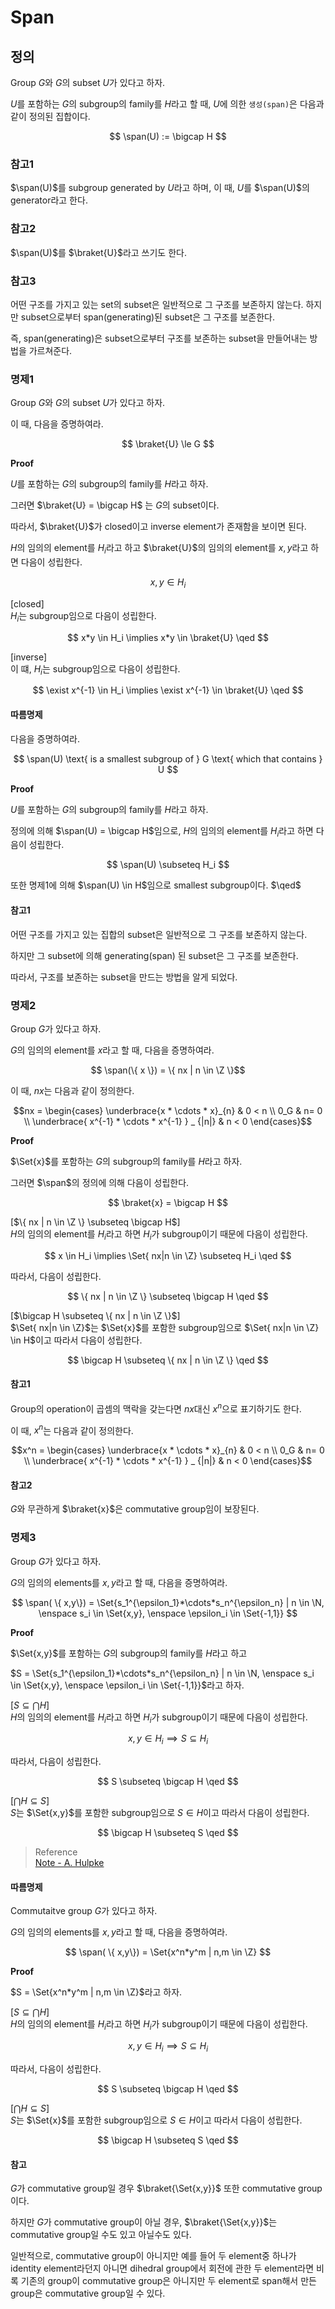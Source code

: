 # Span
## 정의
Group $G$와 $G$의 subset $U$가 있다고 하자.

$U$를 포함하는 $G$의 subgroup의 family를 $H$라고 할 때, $U$에 의한 `생성(span)`은 다음과 같이 정의된 집합이다.

$$ \span(U) := \bigcap H $$

### 참고1
$\span(U)$를 subgroup generated by $U$라고 하며, 이 때, $U$를 $\span(U)$의 generator라고 한다.

### 참고2
$\span(U)$를 $\braket{U}$라고 쓰기도 한다.

### 참고3
어떤 구조를 가지고 있는 set의 subset은 일반적으로 그 구조를 보존하지 않는다. 하지만 subset으로부터 span(generating)된 subset은 그 구조를 보존한다.

즉, span(generating)은 subset으로부터 구조를 보존하는 subset을 만들어내는 방법을 가르쳐준다.

### 명제1
Group $G$와 $G$의 subset $U$가 있다고 하자.

이 때, 다음을 증명하여라.

$$ \braket{U} \le G $$

**Proof**  

$U$를 포함하는 $G$의 subgroup의 family를 $H$라고 하자.

그러면 $\braket{U} = \bigcap H$ 는 $G$의 subset이다.

따라서, $\braket{U}$가 closed이고 inverse element가 존재함을 보이면 된다.

$H$의 임의의 element를 $H_i$라고 하고 $\braket{U}$의 임의의 element를 $x,y$라고 하면 다음이 성립한다.

$$ x,y \in H_i $$

[closed]   
$H_i$는 subgroup임으로 다음이 성립한다.

$$ x*y \in H_i \implies x*y \in \braket{U} \qed $$

[inverse]    
이 떄, $H_i$는 subgroup임으로 다음이 성립한다.

$$ \exist x^{-1} \in H_i \implies \exist x^{-1} \in \braket{U} \qed $$

#### 따름명제
다음을 증명하여라.

$$ \span(U) \text{ is a smallest subgroup of } G \text{ which that contains } U $$

**Proof**

$U$를 포함하는 $G$의 subgroup의 family를 $H$라고 하자.

정의에 의해 $\span(U) = \bigcap H$임으로, $H$의 임의의 element를 $H_i$라고 하면 다음이 성립한다.

$$ \span(U) \subseteq H_i $$

또한 명제1에 의해 $\span(U) \in H$임으로 smallest subgroup이다. $\qed$

#### 참고1
어떤 구조를 가지고 있는 집합의 subset은 일반적으로 그 구조를 보존하지 않는다.

하지만 그 subset에 의해 generating(span) 된 subset은 그 구조를 보존한다.

따라서, 구조를 보존하는 subset을 만드는 방법을 알게 되었다.


### 명제2
Group $G$가 있다고 하자.

$G$의 임의의 element를 $x$라고 할 때, 다음을 증명하여라.

$$ \span(\{ x \}) = \{ nx | n \in \Z \}$$

이 때, $nx$는 다음과 같이 정의한다.

$$nx = \begin{cases} \underbrace{x * \cdots * x}_{n} & 0 < n \\ 0_G & n= 0 \\ \underbrace{ x^{-1} * \cdots * x^{-1} } _ {|n|} & n < 0 \end{cases}$$

**Proof**  

$\Set{x}$를 포함하는 $G$의 subgroup의 family를 $H$라고 하자.

그러면 $\span$의 정의에 의해 다음이 성립한다.

$$ \braket{x} = \bigcap H $$

[$\{ nx | n \in \Z \} \subseteq \bigcap H$]  
$H$의 임의의 element를 $H_i$라고 하면 $H_i$가 subgroup이기 때문에 다음이 성립한다.

$$ x \in H_i \implies \Set{ nx|n \in \Z} \subseteq H_i \qed $$

따라서, 다음이 성립한다.

$$ \{ nx | n \in \Z \} \subseteq \bigcap H \qed $$

[$\bigcap H \subseteq \{ nx | n \in \Z \}$]  
$\Set{ nx|n \in \Z}$는 $\Set{x}$를 포함한 subgroup임으로 $\Set{ nx|n \in \Z} \in H$이고 따라서 다음이 성립한다.

$$ \bigcap H \subseteq \{ nx | n \in \Z \} \qed $$

#### 참고1
Group의 operation이 곱셈의 맥락을 갖는다면 $nx$대신 $x^n$으로 표기하기도 한다.

이 때, $x^n$는 다음과 같이 정의한다.

$$x^n = \begin{cases} \underbrace{x * \cdots * x}_{n} & 0 < n \\ 0_G & n= 0 \\ \underbrace{ x^{-1} * \cdots * x^{-1} } _ {|n|} & n < 0 \end{cases}$$

#### 참고2
$G$와 무관하게 $\braket{x}$은 commutative group임이 보장된다.

### 명제3
Group $G$가 있다고 하자.

$G$의 임의의 elements를 $x,y$라고 할 때, 다음을 증명하여라.

$$ \span( \{ x,y\}) = \Set{s_1^{\epsilon_1}*\cdots*s_n^{\epsilon_n} | n \in \N, \enspace s_i \in \Set{x,y}, \enspace \epsilon_i \in \Set{-1,1}} $$

**Proof**  

$\Set{x,y}$를 포함하는 $G$의 subgroup의 family를 $H$라고 하고

$S = \Set{s_1^{\epsilon_1}*\cdots*s_n^{\epsilon_n} | n \in \N, \enspace s_i \in \Set{x,y}, \enspace \epsilon_i \in \Set{-1,1}}$라고 하자.

[$S \subseteq \bigcap H$]  
$H$의 임의의 element를 $H_i$라고 하면 $H_i$가 subgroup이기 때문에 다음이 성립한다.

$$ x,y \in H_i \implies S \subseteq H_i $$

따라서, 다음이 성립한다.

$$ S \subseteq \bigcap H \qed $$

[$\bigcap H \subseteq S$]  
$S$는 $\Set{x,y}$를 포함한 subgroup임으로 $S \in H$이고 따라서 다음이 성립한다.

$$ \bigcap H \subseteq S \qed $$

> Reference  
> [Note - A. Hulpke](https://www.math.colostate.edu/~hulpke/lectures/m366/generated.pdf)

#### 따름명제
Commutaitve group $G$가 있다고 하자.

$G$의 임의의 elements를 $x,y$라고 할 때, 다음을 증명하여라.

$$ \span( \{ x,y\}) = \Set{x^n*y^m | n,m \in \Z} $$

**Proof**  

$S = \Set{x^n*y^m | n,m \in \Z}$라고 하자.

[$S \subseteq \bigcap H$]  
$H$의 임의의 element를 $H_i$라고 하면 $H_i$가 subgroup이기 때문에 다음이 성립한다.

$$ x,y \in H_i \implies S \subseteq H_i $$

따라서, 다음이 성립한다.

$$ S \subseteq \bigcap H \qed $$

[$\bigcap H \subseteq S$]  
$S$는 $\Set{x}$를 포함한 subgroup임으로 $S \in H$이고 따라서 다음이 성립한다.

$$ \bigcap H \subseteq S \qed $$


#### 참고
$G$가 commutative group일 경우 $\braket{\Set{x,y}}$ 또한 commutative group이다.

하지만 $G$가 commutative group이 아닐 경우, $\braket{\Set{x,y}}$는 commutative group일 수도 있고 아닐수도 있다.

일반적으로, commutative group이 아니지만 예를 들어 두 element중 하나가 identity element라던지 아니면 dihedral group에서 회전에 관한 두 element라면 비록 기존의 group이 commutative group은 아니지만 두 element로 span해서 만든 group은 commutative group일 수 있다.
